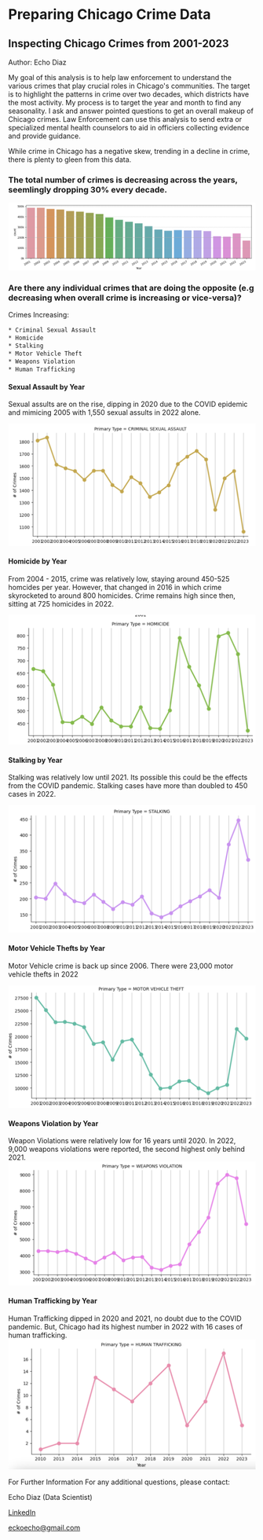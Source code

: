 # Preparing Chicago Crime Data

## Inspecting Chicago Crimes from 2001-2023

Author: Echo Diaz

My goal of this analysis is to help law enforcement to understand the various crimes that play crucial roles in Chicago's communities. The target is to highlight the patterns in crime over two decades, which districts have the most activity. My process is to target the year and month to find any seasonality. I ask and answer pointed questions to get an overall makeup of Chicago crimes. Law Enforcement can use this analysis to send extra or specialized mental health counselors to aid in officiers collecting evidence and provide guidance.

While crime in Chicago has a negative skew, trending in a decline in crime, there is plenty to gleen from this data.

### The total number of crimes is decreasing across the years, seemlingly dropping 30% every decade.

![Crime by Year](/Data/Images/screenshot7.png)


### **Are there any individual crimes that are doing the opposite (e.g decreasing when overall crime is increasing or vice-versa)?**

Crimes Increasing:

    * Criminal Sexual Assault
    * Homicide 
    * Stalking
    * Motor Vehicle Theft
    * Weapons Violation
    * Human Trafficking


#### Sexual Assault by Year
Sexual assults are on the rise, dipping in 2020 due to the COVID epidemic and mimicing 2005 with 1,550 sexual assults in 2022 alone.

![Sexual Assault by Year](/Data/Images/screenshot1.png)

    
#### Homicide by Year
From 2004 - 2015, crime was relatively low, staying around 450-525 homcides per year. However, that changed in 2016 in which crime skyrocketed to around 800 homicides. Crime remains high since then, sitting at 725 homicides in 2022.

![Homicide by Year](/Data/Images/screenshot2.png)

#### Stalking by Year
Stalking was relatively low until 2021. Its possible this could be the effects from the COVID pandemic.  Stalking cases have more than doubled to 450 cases in 2022.

![Stalking Assault by Year](/Data/Images/screenshot3.png)


#### Motor Vehicle Thefts by Year
Motor Vehicle crime is back up since 2006. There were 23,000 motor vehicle thefts in 2022

![Motor Vehicle Thefts](/Data/Images/screenshot4.png)

#### Weapons Violation by Year
Weapon Violations were relatively low for 16 years until 2020. In 2022, 9,000 weapons violations were reported, the second highest only behind 2021.
![Weapons Violation by Year](/Data/Images/screenshot5.png)

#### Human Trafficking by Year
Human Trafficking dipped in 2020 and 2021, no doubt due to the COVID pandemic. But, Chicago had its highest number in 2022 with 16 cases of human trafficking.
![Human Trafficking by Year](/Data/Images/screenshot6.png)


For Further Information
For any additional questions, please contact:

Echo Diaz (Data Scientist) 

[LinkedIn](https://www.linkedin.com/in/virtual-echo/)

eckoecho@gmail.com
